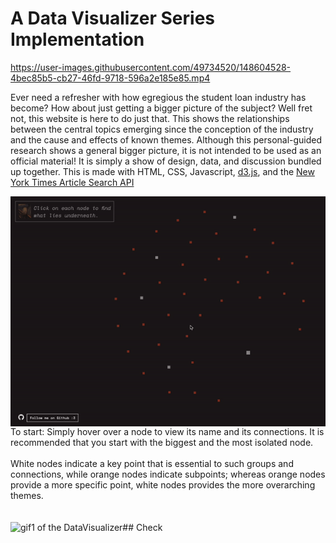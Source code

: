 # A Data Visualizer Series Implementation

https://user-images.githubusercontent.com/49734520/148604528-4bec85b5-cb27-46fd-9718-596a2e185e85.mp4     

Ever need a refresher with how egregious the student loan industry has become? 
How about just getting a bigger picture of the subject? 
Well fret not, this website is here to do just that. 
This shows the relationships between the central topics emerging since the conception of the industry and the cause and effects of known themes. 
Although this personal-guided research shows a general bigger picture, it is not intended to be used as an official material! 
It is simply a show of design, data, and discussion bundled up together. 
This is made with HTML, CSS, Javascript, [d3.js](https://d3js.org/), and the [New York Times Article Search API](https://developer.nytimes.com/docs/articlesearch-product/1/overview)

<img align="right" src="gif1.gif" alt="gif1 of the DataVisualizer">   
To start:   
Simply hover over a node to view its name and its connections.
It is recommended that you start with the biggest and the most isolated node.  
<br>
<br>
White nodes indicate a key point that is essential to such groups and connections, while orange nodes indicate subpoints; 
whereas orange nodes provide a more specific point, white nodes provides the more overarching themes.  
<br>
<br>
<br>
<img align="left" src="gif2.gif" alt="gif1 of the DataVisualizer" height="500px">   
## Check


